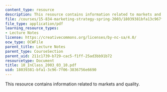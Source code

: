 ```yaml
---
content_type: resource
description: This resource contains information related to markets and quality.
file: /courses/15-834-marketing-strategy-spring-2003/18039381bfa13c967f063836756e6690_10_InClass_2003_03_10.pdf
file_type: application/pdf
learning_resource_types:
- Lecture Notes
license: https://creativecommons.org/licenses/by-nc-sa/4.0/
ocw_type: OCWFile
parent_title: Lecture Notes
parent_type: CourseSection
parent_uid: 211c1739-b729-cac5-f1ff-25ad3bb91b72
resourcetype: Document
title: 10_InClass_2003_03_10.pdf
uid: 18039381-bfa1-3c96-7f06-3836756e6690
---
```

This resource contains information related to markets and quality.